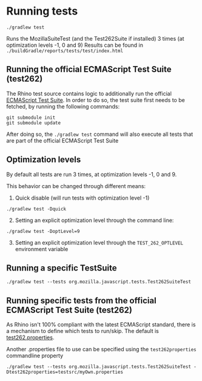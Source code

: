 # Running tests

```
./gradlew test
```
Runs the MozillaSuiteTest (and the Test262Suite if installed) 3 times (at optimization levels -1, 0 and 9)
Results can be found in `./buildGradle/reports/tests/test/index.html`

## Running the official ECMAScript Test Suite (test262)
The Rhino test source contains logic to additionally run the official [ECMAScript Test Suite](https://github.com/tc39/test262).
In order to do so, the test suite first needs to be fetched, by running the following commands:
```
git submodule init
git submodule update
```

After doing so, the `./gradlew test` command will also execute all tests that are part of the official ECMAScript Test Suite

## Optimization levels
By default all tests are run 3 times, at optimization levels -1, 0 and 9.

This behavior can be changed through different means:
1. Quick disable (will run tests with optimization level -1)
```
./gradlew test -Dquick
```
2. Setting an explicit optimization level through the command line:
```
./gradlew test -DoptLevel=9
```
3. Setting an explicit optimization level through the `TEST_262_OPTLEVEL` environment variable

## Running a specific TestSuite
```
./gradlew test --tests org.mozilla.javascript.tests.Test262SuiteTest 
```

## Running specific tests from the official ECMAScript Test Suite (test262)
As Rhino isn't 100% compliant with the latest ECMAScript standard, there is a mechanism to define which tests to run/skip. 
The default is [test262.properties](test262.properties).

Another .properties file to use can be specified using the `test262properties` commandline property
```
./gradlew test --tests org.mozilla.javascript.tests.Test262SuiteTest -Dtest262properties=testsrc/myOwn.properties
```